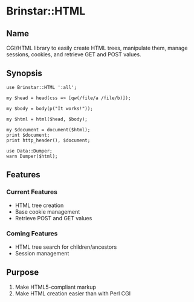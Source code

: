 Brinstar::HTML
==============

Name
----

CGI/HTML library to easily create HTML trees, manipulate them, manage sessions, cookies, and retrieve GET and POST values.


Synopsis
---------

    use Brinstar::HTML ':all';

    my $head = head(css => [qw(/file/a /file/b)]);

    my $body = body(p("It works!"));

    my $html = html($head, $body);

    my $document = document($html);
    print $document;
    print http_header(), $document;

    use Data::Dumper;
    warn Dumper($html);


Features
--------

### Current Features
* HTML tree creation
* Base cookie management
* Retrieve POST and GET values


### Coming Features
* HTML tree search for children/ancestors
* Session management


Purpose
-------

1. Make HTML5-compliant markup
2. Make HTML creation easier than with Perl CGI
